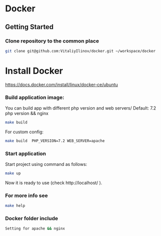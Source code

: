 # Docker

## Getting Started

### Clone repository to the common place

```bash
git clone git@github.com:VitaliyIlinov/docker.git ~/workspace/docker
```

# Install Docker
https://docs.docker.com/install/linux/docker-ce/ubuntu

### Build application image:

You can build app with different php version and web servers/
Default: 7.2 php version && nginx
```bash
make build
```
For custom config:
```bash
make build  PHP_VERSION=7.2 WEB_SERVER=apache
```

### Start application

Start project using command as follows:

```bash
make up
```
Now it is ready to use (check http://localhost/ ).

### For more info see
```bash
make help
```

### Docker folder include
```bash
Setting for apache && nginx
```
